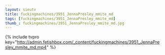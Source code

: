 ```yaml
--- 
layout: sieutv
title: fuckingmachines/3951_JennaPresley_mmite_md
tags: [fuckingmachines/3951_JennaPresley_mmite_md]
thumb_: fuckingmachines/3951_JennaPresley_mmite_md.jpg
---
```

{% include tvpro key="http://admin.fetishbox.com/_content/fuckingmachines/3951_JennaPresley_mmite_md.mp4" %} 
